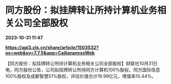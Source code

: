 # 同方股份：拟挂牌转让所持计算机业务相关公司全部股权

**2023-10-31 11:47**

**https://api3.cls.cn/share/article/1503532?os=web&sv=7.7.5&app=CailianpressWeb**

【同方股份：拟挂牌转让所持计算机业务相关公司全部股权】财联社10月31日电，同方股份公告，公司拟挂牌转让所持同方计算机100%股权、同方国际信息100%股权及成都智慧51%股权，评估价值合计18.99亿元，增值率10.44%。